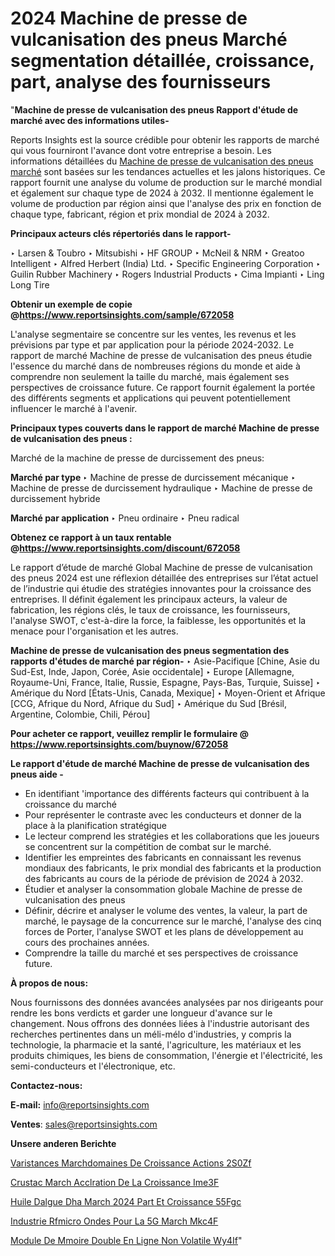 # 2024 Machine de presse de vulcanisation des pneus Marché segmentation détaillée, croissance, part, analyse des fournisseurs

"<strong>Machine de presse de vulcanisation des pneus Rapport d'étude de marché avec des informations utiles-</strong>

Reports Insights est la source crédible pour obtenir les rapports de marché qui vous fourniront l'avance dont votre entreprise a besoin. Les informations détaillées du <a href=https://www.reportsinsights.com/sample/672058>Machine de presse de vulcanisation des pneus marché</a> sont basées sur les tendances actuelles et les jalons historiques. Ce rapport fournit une analyse du volume de production sur le marché mondial et également sur chaque type de 2024 à 2032. Il mentionne également le volume de production par région ainsi que l'analyse des prix en fonction de chaque type, fabricant, région et prix mondial de 2024 à 2032.

<b>Principaux acteurs clés répertoriés dans le rapport-</b>

‣ Larsen & Toubro
‣ Mitsubishi
‣ HF GROUP
‣ McNeil & NRM
‣ Greatoo Intelligent
‣ Alfred Herbert (India) Ltd.
‣ Specific Engineering Corporation
‣ Guilin Rubber Machinery
‣ Rogers Industrial Products
‣ Cima Impianti
‣ Ling Long Tire

<strong><b>Obtenir un exemple de copie @</b></strong><a href=https://www.reportsinsights.com/sample/672058><strong><b>https://www.reportsinsights.com/sample/672058</b></strong></a>

L'analyse segmentaire se concentre sur les ventes, les revenus et les prévisions par type et par application pour la période 2024-2032. Le rapport de marché Machine de presse de vulcanisation des pneus étudie l'essence du marché dans de nombreuses régions du monde et aide à comprendre non seulement la taille du marché, mais également ses perspectives de croissance future. Ce rapport fournit également la portée des différents segments et applications qui peuvent potentiellement influencer le marché à l'avenir.

<strong>Principaux types couverts dans le rapport de marché Machine de presse de vulcanisation des pneus :</strong>

Marché de la machine de presse de durcissement des pneus:

<strong>Marché par type </strong>
‣ Machine de presse de durcissement mécanique
‣ Machine de presse de durcissement hydraulique
‣ Machine de presse de durcissement hybride

<strong>Marché par application </strong>
‣ Pneu ordinaire
‣ Pneu radical

<strong><b>Obtenez ce rapport à un taux rentable @</b></strong><a href=https://www.reportsinsights.com/discount/672058><strong><b>https://www.reportsinsights.com/discount/672058</b></strong></a>

Le rapport d’étude de marché Global Machine de presse de vulcanisation des pneus 2024 est une réflexion détaillée des entreprises sur l’état actuel de l’industrie qui étudie des stratégies innovantes pour la croissance des entreprises. Il définit également les principaux acteurs, la valeur de fabrication, les régions clés, le taux de croissance, les fournisseurs, l'analyse SWOT, c'est-à-dire la force, la faiblesse, les opportunités et la menace pour l'organisation et les autres.

<strong>Machine de presse de vulcanisation des pneus segmentation des rapports d'études de marché par région-</strong>
‣ Asie-Pacifique [Chine, Asie du Sud-Est, Inde, Japon, Corée, Asie occidentale]
‣ Europe [Allemagne, Royaume-Uni, France, Italie, Russie, Espagne, Pays-Bas, Turquie, Suisse]
‣ Amérique du Nord [États-Unis, Canada, Mexique]
‣ Moyen-Orient et Afrique [CCG, Afrique du Nord, Afrique du Sud]
‣ Amérique du Sud [Brésil, Argentine, Colombie, Chili, Pérou]

<strong>Pour acheter ce rapport, veuillez remplir le formulaire @   <a href=https://www.reportsinsights.com/buynow/672058>https://www.reportsinsights.com/buynow/672058</a></strong>

<strong>Le rapport d'étude de marché Machine de presse de vulcanisation des pneus aide -</strong>
<ul>
  <li>En identifiant 'importance des différents facteurs qui contribuent à la croissance du marché</li>
  <li>Pour représenter le contraste avec les conducteurs et donner de la place à la planification stratégique</li>
  <li>Le lecteur comprend les stratégies et les collaborations que les joueurs se concentrent sur la compétition de combat sur le marché.</li>
  <li>Identifier les empreintes des fabricants en connaissant les revenus mondiaux des fabricants, le prix mondial des fabricants et la production des fabricants au cours de la période de prévision de 2024 à 2032.</li>
  <li>Étudier et analyser la consommation globale Machine de presse de vulcanisation des pneus</li>
  <li>Définir, décrire et analyser le volume des ventes, la valeur, la part de marché, le paysage de la concurrence sur le marché, l'analyse des cinq forces de Porter, l'analyse SWOT et les plans de développement au cours des prochaines années.</li>
  <li>Comprendre la taille du marché et ses perspectives de croissance future.</li>
</ul>
<strong>À propos de nous:</strong>

Nous fournissons des données avancées analysées par nos dirigeants pour rendre les bons verdicts et garder une longueur d'avance sur le changement. Nous offrons des données liées à l'industrie autorisant des recherches pertinentes dans un méli-mélo d'industries, y compris la technologie, la pharmacie et la santé, l'agriculture, les matériaux et les produits chimiques, les biens de consommation, l'énergie et l'électricité, les semi-conducteurs et l'électronique, etc.

<strong>Contactez-nous:</strong>

<strong>E-mail:</strong> <a href=mailto:info@reportsinsights.com>info@reportsinsights.com</a>

<strong>Ventes</strong>: <a href=mailto:sales@reportsinsights.com>sales@reportsinsights.com</a>

<strong>Unsere anderen Berichte</strong>

<a href=https://www.linkedin.com/pulse/varistances-march%C3%A9domaines-de-croissance-actions-2s0zf/>Varistances Marchdomaines De Croissance Actions 2S0Zf</a>

<a href=https://www.linkedin.com/pulse/crustac%C3%A9-march%C3%A9-acc%C3%A9l%C3%A9ration-de-la-croissance-ime3f/>Crustac March Acclration De La Croissance Ime3F</a>

<a href=https://www.linkedin.com/pulse/huile-dalgue-dha-march%C3%A9-2024-part-et-croissance-55fgc/>Huile Dalgue Dha March 2024 Part Et Croissance 55Fgc</a>

<a href=https://www.linkedin.com/pulse/industrie-rfmicro-ondes-pour-la-5g-march%C3%A9-mkc4f/>Industrie Rfmicro Ondes Pour La 5G March Mkc4F</a>

<a href=https://www.linkedin.com/pulse/module-de-m%C3%A9moire-double-en-ligne-non-volatile-wy4if/>Module De Mmoire Double En Ligne Non Volatile Wy4If</a>"
